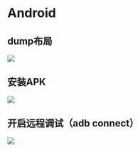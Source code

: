# Android

## dump布局
<img src="/assets/fast_dump.gif" class="zoom">

## 安装APK
<img src="/assets/install_apk.png" class="zoom">

## 开启远程调试（adb connect）
<img src="/assets/adb_connect.gif" class="zoom">